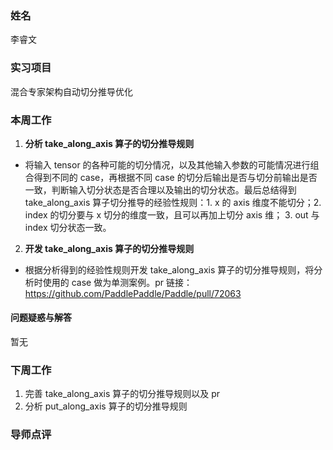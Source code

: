 ### 姓名

李睿文

### 实习项目

混合专家架构自动切分推导优化

### 本周工作

1. **分析 take_along_axis 算子的切分推导规则**

- 将输入 tensor 的各种可能的切分情况，以及其他输入参数的可能情况进行组合得到不同的 case，再根据不同 case 的切分后输出是否与切分前输出是否一致，判断输入切分状态是否合理以及输出的切分状态。最后总结得到 take_along_axis 算子切分推导的经验性规则：1. x 的 axis 维度不能切分；2. index 的切分要与 x 切分的维度一致，且可以再加上切分 axis 维； 3. out 与 index 切分状态一致。


2. **开发 take_along_axis 算子的切分推导规则**

- 根据分析得到的经验性规则开发 take_along_axis 算子的切分推导规则，将分析时使用的 case 做为单测案例。pr 链接：https://github.com/PaddlePaddle/Paddle/pull/72063


#### 问题疑惑与解答

暂无

### 下周工作

1. 完善 take_along_axis 算子的切分推导规则以及 pr
2. 分析 put_along_axis 算子的切分推导规则

### 导师点评
